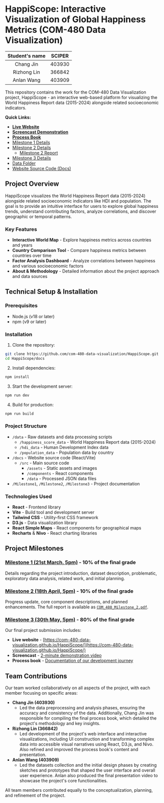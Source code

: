 # HappiScope: Interactive Visualization of Global Happiness Metrics (COM-480 Data Visualization)

| Student's name | SCIPER |
| :------------: | :----: |
|   Chang Jin    | 403930 |
|  Rizhong Lin   | 366842 |
|   Anlan Wang   | 403909 |

This repository contains the work for the COM-480 Data Visualization project, HappiScope - an interactive web-based platform for visualizing the World Happiness Report data (2015-2024) alongside related socioeconomic indicators.

**Quick Links:**

- [**Live Website**](https://com-480-data-visualization.github.io/HappiScope/)
- [**Screencast Demonstration**](./Milestone3/screencast.mp4)
- [**Process Book**](./Milestone3/process_book.pdf)
- [Milestone 1 Details](./Milestone1/)
- [Milestone 2 Details](./Milestone2/)
  - [Milestone 2 Report](./Milestone2/COM_480_Milestone_2.pdf)
- [Milestone 3 Details](./Milestone3/)
- [Data Folder](./data/)
- [Website Source Code (Docs)](./docs/)

## Project Overview

HappiScope visualizes the World Happiness Report data (2015-2024) alongside related socioeconomic indicators like HDI and population. The goal is to provide an intuitive interface for users to explore global happiness trends, understand contributing factors, analyze correlations, and discover geographic or temporal patterns.

### Key Features

- **Interactive World Map** - Explore happiness metrics across countries and years
- **Country Comparison Tool** - Compare happiness metrics between countries over time
- **Factor Analysis Dashboard** - Analyze correlations between happiness and various socioeconomic factors
- **About & Methodology** - Detailed information about the project approach and data sources

## Technical Setup & Installation

### Prerequisites

- Node.js (v18 or later)
- npm (v9 or later)

### Installation

1. Clone the repository:

```bash
git clone https://github.com/com-480-data-visualization/HappiScope.git
cd HappiScope/docs
```

2. Install dependencies:

```bash
npm install
```

3. Start the development server:

```bash
npm run dev
```

4. Build for production:

```bash
npm run build
```

### Project Structure

- `/data` - Raw datasets and data processing scripts
  - `/happiness_score_data` - World Happiness Report data (2015-2024)
  - `/hdi_data` - Human Development Index data
  - `/population_data` - Population data by country
- `/docs` - Website source code (React/Vite)
  - `/src` - Main source code
    - `/assets` - Static assets and images
    - `/components` - React components
    - `/data` - Processed JSON data files
- `/Milestone1`, `/Milestone2`, `/Milestone3` - Project documentation

### Technologies Used

- **React** - Frontend library
- **Vite** - Build tool and development server
- **Tailwind CSS** - Utility-first CSS framework
- **D3.js** - Data visualization library
- **React Simple Maps** - React components for geographical maps
- **Recharts** & **Nivo** - React charting libraries

## Project Milestones

### [Milestone 1 (21st March, 5pm)](./Milestone1/) - 10% of the final grade

Details regarding the project introduction, dataset description, problematic, exploratory data analysis, related work, and initial planning.

### [Milestone 2 (18th April, 5pm)](./Milestone2/) - 10% of the final grade

Progress update, core component descriptions, and planned enhancements. The full report is available as [`COM_480_Milestone_2.pdf`](./Milestone2/COM_480_Milestone_2.pdf).

### [Milestone 3 (30th May, 5pm)](./Milestone3/) - 80% of the final grade

Our final project submission includes:

- **Live website** - [https://com-480-data-visualization.github.io/HappiScope/](https://com-480-data-visualization.github.io/HappiScope/)
- **Screencast** - [2-minute demonstration video](https://www.youtube.com/watch?v=LKiJylkJAQ4)
- **Process book** - [Documentation of our development journey](./Milestone3/process_book.pdf)

## Team Contributions

Our team worked collaboratively on all aspects of the project, with each member focusing on specific areas:

- **Chang Jin (403930)**
  - Led the data preprocessing and analysis phases, ensuring the accuracy and consistency of the data. Additionally, Chang Jin was responsible for compiling the final process book, which detailed the project\'s methodology and key insights.
- **Rizhong Lin (366842)**
  - Led development of the project\'s web interface and interactive visualizations, including UI construction and transforming complex data into accessible visual narratives using React, D3.js, and Nivo. Also refined and improved the process book\'s content and presentation.
- **Anlan Wang (403909)**
  - Led the datasets collection and the initial design phases by creating sketches and prototypes that shaped the user interface and overall user experience. Anlan also produced the final presentation video to showcase the project\'s core functionalities.

All team members contributed equally to the conceptualization, planning, and refinement of the project.
